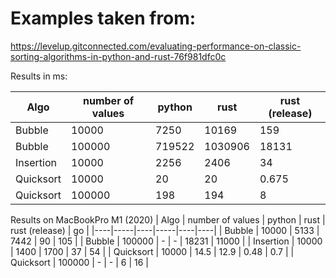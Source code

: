 # Examples taken from:

https://levelup.gitconnected.com/evaluating-performance-on-classic-sorting-algorithms-in-python-and-rust-76f981dfc0c

Results in ms:

| Algo | number of values | python | rust | rust (release) |
|----|-----|----|-----|----|
| Bubble | 10000 | 7250 | 10169 | 159 |
| Bubble | 100000 | 719522 | 1030906 | 18131|
| Insertion | 10000 | 2256 | 2406 | 34 |
| Quicksort | 10000 | 20 | 20 | 0.675 |
| Quicksort | 100000 | 198 | 194 | 8 |


Results on MacBookPro M1 (2020)
| Algo | number of values | python | rust | rust (release) | go |
|----|-----|----|-----|----|----|
| Bubble | 10000 | 5133 | 7442 | 90 | 105 |
| Bubble | 100000 | - | - | 18231 | 11000 |
| Insertion | 10000 | 1400 | 1700 | 37 | 54 |
| Quicksort | 10000 | 14.5 | 12.9 |  0.48 | 0.7 |
| Quicksort | 100000 | - | - |  6 | 16 |
